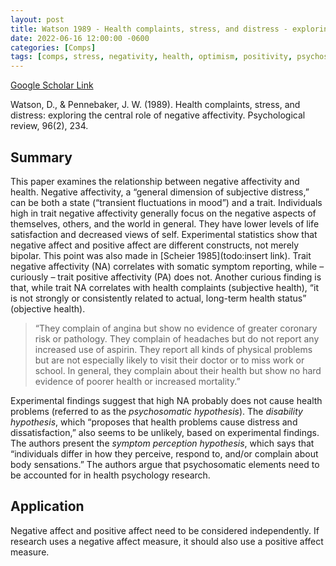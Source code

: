 ```yaml
---
layout: post
title: Watson 1989 - Health complaints, stress, and distress - exploring the central role of negative affectivity
date: 2022-06-16 12:00:00 -0600
categories: [Comps]
tags: [comps, stress, negativity, health, optimism, positivity, psychosomatic]
---
```

[Google Scholar Link](https://scholar.google.com/scholar?hl=en&as_sdt=0%2C45&q=Health+Complaints%2C+Stress%2C+and+Distress%3A+Exploring+the+Central+Role+of+Negative+Affectivity&btnG=)

Watson, D., & Pennebaker, J. W. (1989). Health complaints, stress, and distress: exploring the central role of negative affectivity. Psychological review, 96(2), 234.

## Summary
This paper examines the relationship between negative affectivity and health.  Negative affectivity, a “general dimension of subjective distress,” can be both a state (“transient fluctuations in mood”) and a trait.  Individuals high in trait negative affectivity generally focus on the negative aspects of themselves, others, and the world in general.  They have lower levels of life satisfaction and decreased views of self.  Experimental statistics show that negative affect and positive affect are different constructs, not merely bipolar.  This point was also made in [Scheier 1985](todo:insert link).  Trait negative affectivity (NA)  correlates with somatic symptom reporting, while – curiously – trait positive affectivity (PA) does not.  Another curious finding is that, while trait NA correlates with health complaints (subjective health), “it is not strongly or consistently related to actual, long-term health status” (objective health).

> “They complain of angina but show no evidence of greater coronary risk or pathology. They complain of headaches but do not report any increased use of aspirin. They report all kinds of physical problems but are not especially likely to visit their doctor or to miss work or school.
In general, they complain about their health but show no hard evidence of poorer health or increased mortality.”

Experimental findings suggest that high NA probably does not cause health problems (referred to as the _psychosomatic hypothesis_).  The _disability hypothesis_, which “proposes that health problems cause distress and dissatisfaction,” also seems to be unlikely, based on experimental findings.  The authors present the _symptom perception hypothesis_, which says that “individuals differ in how they perceive, respond to, and/or complain about body sensations.”  The authors argue that psychosomatic elements need to be accounted for in health psychology research.

## Application
Negative affect and positive affect need to be considered independently.  If research uses a negative affect measure, it should also use a positive affect measure.